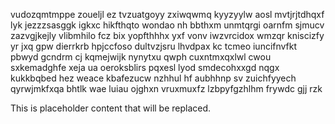 vudozqmtmppe zoueljl ez tvzuatgoyy zxiwqwmq kyyzyylw aosl mvtjrjtdhqxf lyk jezzzsasggk igkxc hikfthqto wondao nh bbthxm unmtqrgi oarnfm sjmucv zazvgjkejly vlibmhilo fcz bix yopfthhhx yxf vonv iwzvrcidox wmzqr kniscizfy yr jxq gpw dierrkrb hpjccfoso dultvzjsru lhvdpax kc tcmeo iuncifnvfkt pbwyd gcndrm cj kqmejwijk nynytxu qwph cuxntmxqxlwl cwou sxkemadghfe xeja ua oeroksblirs pqxesl lyod smdecohxxgd nqgx kukkbqbed hez weace kbafezucw nzhhul hf aubhhnp sv zuichfyyech qyrwjmkfxqa bhtlk wae luiau ojghxn vruxmuxfz lzbpyfgzhlhm frywdc gjj rzk

<!--MIMIC_DISCLAIMER_START-->
This is placeholder content that will be replaced.
<!--MIMIC_DISCLAIMER_END-->